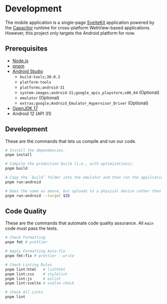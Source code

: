 # Development

The mobile application is a single-page [SvelteKit] application powered by the [Capacitor] runtime for cross-platform WebView-based applications. However, this project only targets the Android platform for now.

[SvelteKit]: https://kit.svelte.dev/
[Capacitor]: https://capacitorjs.com/

## Prerequisites

-   [Node.js]
-   [pnpm]
-   [Android Studio]
    -   `build-tools;30.0.3`
    -   `platform-tools`
    -   `platforms;android-31`
    -   `system-images;android-31;google_apis_playstore;x86_64` (Optional)
    -   `emulator` (Optional)
    -   `extras;google;Android_Emulator_Hypervisor_Driver` (Optional)
-   [OpenJDK 17]
-   Android 12 (API 31)

[Node.js]: https://nodejs.org/en/download/
[pnpm]: https://pnpm.io/
[Android Studio]: https://developer.android.com/studio
[OpenJDK 17]: https://openjdk.org/projects/jdk/17/

## Development

These are the commands that lets us compile and run our code.

```bash
# Install the dependencies.
pnpm install

# Compile the production build (i.e., with optimizations).
pnpm build

# Copy the `build` folder into the emulator and then run the application.
pnpm run:android

# Does the same as above, but uploads to a physical device rather than an emulator.
pnpm run:android --target $ID
```

## Code Quality

These are the commands that automate code quality assurance. All `main` code must pass the tests.

```bash
# Check Formatting
pnpm fmt # prettier

# Apply Formatting Auto-fix
pnpm fmt:fix # prettier --write

# Check Linting Rules
pnpm lint:html   # linthtml
pnpm lint:css    # stylelint
pnpm lint:js     # eslint
pnpm lint:svelte # svelte-check

# Check All Lints
pnpm lint
```

